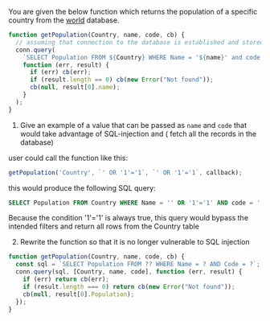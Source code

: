 You are given the below function which returns the population of a specific country from the [world](../Week2/world.sql)
database.

```js
function getPopulation(Country, name, code, cb) {
  // assuming that connection to the database is established and stored as conn
  conn.query(
    `SELECT Population FROM ${Country} WHERE Name = '${name}' and code = '${code}'`,
    function (err, result) {
      if (err) cb(err);
      if (result.length == 0) cb(new Error("Not found"));
      cb(null, result[0].name);
    }
  );
}
```

1. Give an example of a value that can be passed as `name` and `code` that would take advantage of SQL-injection and (
   fetch all the records in the database)

user could call the function like this:
```js
getPopulation('Country', `' OR '1'='1`, `' OR '1'='1`, callback);
```
this would produce the following SQL query:
```sql
SELECT Population FROM Country WHERE Name = '' OR '1'='1' AND code = '' OR '1'='1'
```
Because the condition '1'='1' is always true, this query would bypass the intended filters and return all rows from the Country table

2. Rewrite the function so that it is no longer vulnerable to SQL injection

```js
function getPopulation(Country, name, code, cb) {
  const sql = `SELECT Population FROM ?? WHERE Name = ? AND Code = ?`;
  conn.query(sql, [Country, name, code], function (err, result) {
    if (err) return cb(err);
    if (result.length === 0) return cb(new Error("Not found"));
    cb(null, result[0].Population);
  });
}
```
